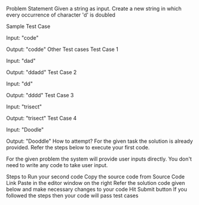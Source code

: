 Problem Statement
Given a string as input. Create a new string in which every occurrence of character 'd' is doubled

Sample Test Case

Input:
"code"

Output:
"codde"
Other Test cases
Test Case 1

Input:
"dad"

Output:
"ddadd"
Test Case 2

Input:
"dd"

Output:
"dddd"
Test Case 3

Input:
"trisect"

Output:
"trisect"
Test Case 4

Input:
"Doodle"

Output:
"Dooddle"
How to attempt?
For the given task the solution is already provided. Refer the steps below to execute your first code.

For the given problem the system will provide user inputs directly. You don't need to write any code to take user input.

Steps to Run your second code
Copy the source code from Source Code Link
Paste in the editor window on the right
Refer the solution code given below and make necessary changes to your code
Hit Submit button
If you followed the steps then your code will pass test cases
